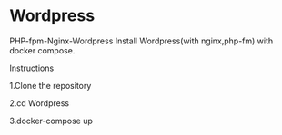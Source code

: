 # Wordpress
PHP-fpm-Nginx-Wordpress
Install Wordpress(with nginx,php-fm) with docker compose.








Instructions











  1.Clone the repository
  
  
  
  
  
  
  
  
  
  
  
  
  
  
  
  
  
  
  
  2.cd Wordpress
  
  
  
  
  
  
  
  
  
  
  
  
  
  
  
  
  
  
  
  
  
  
  
  
  
  
  
  
  
  
  
  
  
  
  
  
  
  
  
  
  
  
  
  
  
  
  
  3.docker-compose up
  
